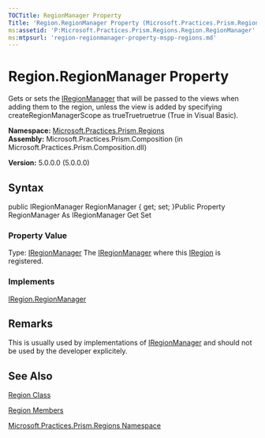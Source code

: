```yaml
---
TOCTitle: RegionManager Property
Title: 'Region.RegionManager Property (Microsoft.Practices.Prism.Regions)'
ms:assetid: 'P:Microsoft.Practices.Prism.Regions.Region.RegionManager'
ms:mtpsurl: 'region-regionmanager-property-mspp-regions.md'
---
```


# Region.RegionManager Property

Gets or sets the [IRegionManager](https://msdn.microsoft.com/library/microsoft.practices.prism.regions.iregionmanager) that will be passed to the views when adding them to the region, unless the view is added by specifying createRegionManagerScope as trueTruetruetrue (True in Visual Basic).

**Namespace:** [Microsoft.Practices.Prism.Regions](https://msdn.microsoft.com/library/microsoft.practices.prism.regions)
**Assembly:** Microsoft.Practices.Prism.Composition (in Microsoft.Practices.Prism.Composition.dll)

**Version:** 5.0.0.0 (5.0.0.0)

## Syntax
public IRegionManager RegionManager { get; set; }Public Property RegionManager As IRegionManager Get Set
### Property Value

Type: [IRegionManager](https://msdn.microsoft.com/library/microsoft.practices.prism.regions.iregionmanager)
The [IRegionManager](https://msdn.microsoft.com/library/microsoft.practices.prism.regions.iregionmanager) where this [IRegion](https://msdn.microsoft.com/library/microsoft.practices.prism.regions.iregion) is registered.
### Implements

[IRegion.RegionManager](https://msdn.microsoft.com/library/microsoft.practices.prism.regions.iregion.regionmanager)

## Remarks

This is usually used by implementations of [IRegionManager](https://msdn.microsoft.com/library/microsoft.practices.prism.regions.iregionmanager) and should not be used by the developer explicitely.

## See Also
[Region Class](https://msdn.microsoft.com/library/microsoft.practices.prism.regions.region)

[Region Members](https://msdn.microsoft.com/allmembers.t:microsoft.practices.prism.regions.region)

[Microsoft.Practices.Prism.Regions Namespace](https://msdn.microsoft.com/library/microsoft.practices.prism.regions)
